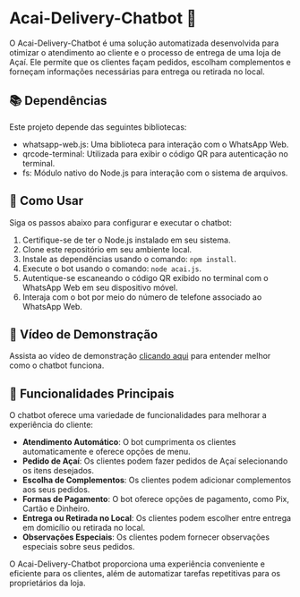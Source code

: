 # Acai-Delivery-Chatbot 🍨

O Acai-Delivery-Chatbot é uma solução automatizada desenvolvida para otimizar o atendimento ao cliente e o processo de entrega de uma loja de Açaí. Ele permite que os clientes façam pedidos, escolham complementos e forneçam informações necessárias para entrega ou retirada no local.


## 📚 Dependências

Este projeto depende das seguintes bibliotecas:

- whatsapp-web.js: Uma biblioteca para interação com o WhatsApp Web.
- qrcode-terminal: Utilizada para exibir o código QR para autenticação no terminal.
- fs: Módulo nativo do Node.js para interação com o sistema de arquivos.

## 🚀 Como Usar

Siga os passos abaixo para configurar e executar o chatbot:

1. Certifique-se de ter o Node.js instalado em seu sistema.
2. Clone este repositório em seu ambiente local.
3. Instale as dependências usando o comando: `npm install`.
4. Execute o bot usando o comando: `node acai.js`.
5. Autentique-se escaneando o código QR exibido no terminal com o WhatsApp Web em seu dispositivo móvel.
6. Interaja com o bot por meio do número de telefone associado ao WhatsApp Web.

## 🎥 Vídeo de Demonstração

Assista ao vídeo de demonstração [clicando aqui](https://youtu.be/zvJBhDS-uiA) para entender melhor como o chatbot funciona.


## 🌟 Funcionalidades Principais

O chatbot oferece uma variedade de funcionalidades para melhorar a experiência do cliente:

- **Atendimento Automático**: O bot cumprimenta os clientes automaticamente e oferece opções de menu.
- **Pedido de Açaí**: Os clientes podem fazer pedidos de Açaí selecionando os itens desejados.
- **Escolha de Complementos**: Os clientes podem adicionar complementos aos seus pedidos.
- **Formas de Pagamento**: O bot oferece opções de pagamento, como Pix, Cartão e Dinheiro.
- **Entrega ou Retirada no Local**: Os clientes podem escolher entre entrega em domicílio ou retirada no local.
- **Observações Especiais**: Os clientes podem fornecer observações especiais sobre seus pedidos.

O Acai-Delivery-Chatbot proporciona uma experiência conveniente e eficiente para os clientes, além de automatizar tarefas repetitivas para os proprietários da loja.

